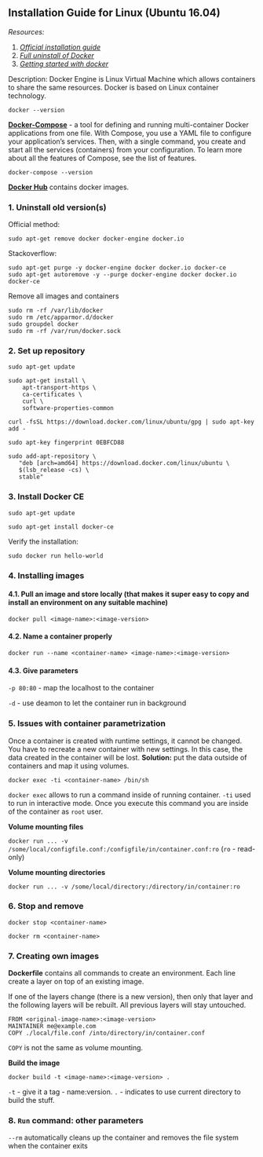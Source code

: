 ## Installation Guide for Linux (Ubuntu 16.04)

*Resources:*
1. *[Official installation guide](https://docs.docker.com/install/linux/docker-ce/ubuntu/)*
2. *[Full uninstall of Docker](https://askubuntu.com/questions/935569/how-to-completely-uninstall-docker)*
3. *[Getting started with docker](https://www.youtube.com/watch?v=Vyp5_F42NGs)*

Description: Docker Engine is Linux Virtual Machine which allows containers to share the same resources. Docker is based on Linux container technology.

```docker --version```

[**Docker-Compose**](https://docs.docker.com/compose/) - a tool for defining and running multi-container Docker applications from one file. With Compose, you use a YAML file to configure your application’s services. Then, with a single command, you create and start all the services (containers) from your configuration. To learn more about all the features of Compose, see the list of features.

```docker-compose --version```

[**Docker Hub**](https://hub.docker.com) contains docker images.


### 1. Uninstall old version(s)
Official method:
```
sudo apt-get remove docker docker-engine docker.io
```
Stackoverflow:
```
sudo apt-get purge -y docker-engine docker docker.io docker-ce  
sudo apt-get autoremove -y --purge docker-engine docker docker.io docker-ce  
```
Remove all images and containers
```
sudo rm -rf /var/lib/docker
sudo rm /etc/apparmor.d/docker
sudo groupdel docker
sudo rm -rf /var/run/docker.sock
```

### 2. Set up repository
```
sudo apt-get update

sudo apt-get install \ 
    apt-transport-https \
    ca-certificates \
    curl \
    software-properties-common
    
curl -fsSL https://download.docker.com/linux/ubuntu/gpg | sudo apt-key add -

sudo apt-key fingerprint 0EBFCD88

sudo add-apt-repository \
   "deb [arch=amd64] https://download.docker.com/linux/ubuntu \
   $(lsb_release -cs) \
   stable"
```

### 3. Install Docker CE
```
sudo apt-get update

sudo apt-get install docker-ce
```
Verify the installation:
```
sudo docker run hello-world
```

### 4. Installing images
#### 4.1. Pull an image and store locally (that makes it super easy to copy and install an environment on any suitable machine)
```docker pull <image-name>:<image-version>```
#### 4.2. Name a container properly
```docker run --name <container-name> <image-name>:<image-version>```
#### 4.3. Give parameters
```-p 80:80``` - map the localhost to the container 

```-d``` - use deamon to let the container run in background

### 5. Issues with container parametrization 
Once a container is created with runtime settings, it cannot be changed. You have to recreate a new container with new settings. In this case, the data created in the container will be lost. **Solution:** put the data outside of containers and map it using volumes.

```docker exec -ti <container-name> /bin/sh```

```docker exec``` allows to run a command inside of running container. ```-ti``` used to run in interactive mode. Once you execute this command you are inside of the container as ```root``` user.

**Volume mounting files** 

```docker run ... -v /some/local/configfile.conf:/configfile/in/container.conf:ro``` (``ro`` - read-only)

**Volume mounting directories** 

```docker run ... -v /some/local/directory:/directory/in/container:ro```

### 6. Stop and remove
```
docker stop <container-name>

docker rm <container-name>
```

### 7. Creating own images
**Dockerfile** contains all commands to create an environment. Each line create a layer on top of an existing image. 

If one of the layers change (there is a new version), then only that layer and the following layers will be rebuilt. All previous layers will stay untouched.

```
FROM <original-image-name>:<image-version>
MAINTAINER me@example.com
COPY ./local/file.conf /into/directory/in/container.conf
```

```COPY``` is not the same as volume mounting.

**Build the image**

```docker build -t <image-name>:<image-version> .```

```-t``` - give it a tag - name:version. ```.``` - indicates to use current directory to build the stuff. 

### 8. ```Run``` command: other parameters

```--rm``` automatically cleans up the container and removes the file system when the container exits

